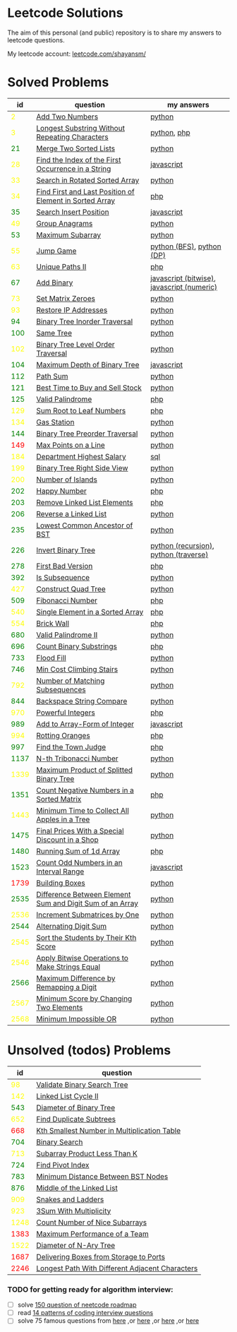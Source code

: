 # Leetcode Solutions

The aim of this personal (and public) repository is to share my answers to leetcode questions.

My leetcode account: [leetcode.com/shayansm/](https://leetcode.com/shayansm/)

# Solved Problems

| id                                     | question                                                                                                                                            | my answers                                                                                                                                                                                                                                             |
|----------------------------------------|-----------------------------------------------------------------------------------------------------------------------------------------------------|--------------------------------------------------------------------------------------------------------------------------------------------------------------------------------------------------------------------------------------------------------|
| <span style="color:yellow">2</span>    | [Add Two Numbers](https://leetcode.com/problems/add-two-numbers/)                                                                                   | [python](https://github.com/shayansm2/leetcodeSolutions/blob/main/src/medium/AddTwoNumbers.py)                                                                                                                                                         |
| <span style="color:yellow">3</span>    | [Longest Substring Without Repeating Characters](https://leetcode.com/problems/longest-substring-without-repeating-characters/)                     | [python](https://github.com/shayansm2/leetcodeSolutions/blob/main/src/medium/LongestSubstringWithoutRepeatingCharacters.py), [php](https://github.com/shayansm2/leetcodeSolutions/blob/main/src/medium/LongestSubstringWithoutRepeatingCharacters.php) |
| <span style="color:green">21</span>    | [Merge Two Sorted Lists](https://leetcode.com/problems/merge-two-sorted-lists/)                                                                     | [python](https://github.com/shayansm2/leetcodeSolutions/blob/main/src/easy/MergeTwoSortedLists.py)                                                                                                                                                     |
| <span style="color:yellow">28</span>   | [Find the Index of the First Occurrence in a String](https://leetcode.com/problems/find-the-index-of-the-first-occurrence-in-a-string/)             | [javascript](https://github.com/shayansm2/leetcodeSolutions/blob/main/src/medium/FindIndexFirstOccurrenceString.js)                                                                                                                                    |
| <span style="color:yellow">33</span>   | [Search in Rotated Sorted Array](https://leetcode.com/problems/search-in-rotated-sorted-array/)                                                     | [python](https://github.com/shayansm2/leetcodeSolutions/blob/main/src/medium/SearchRotatedSortedArray.py)                                                                                                                                              |
| <span style="color:yellow">34</span>   | [Find First and Last Position of Element in Sorted Array](https://leetcode.com/problems/find-first-and-last-position-of-element-in-sorted-array/)   | [php](https://github.com/shayansm2/leetcodeSolutions/blob/main/src/medium/FindFirstLastPositionElementSortedArray.php)                                                                                                                                 |
| <span style="color:green">35</span>    | [Search Insert Position](https://leetcode.com/problems/search-insert-position/)                                                                     | [javascript](https://github.com/shayansm2/leetcodeSolutions/blob/main/src/easy/SearchInsertPosition.js)                                                                                                                                                |
| <span style="color:yellow">49</span>   | [Group Anagrams](https://leetcode.com/problems/group-anagrams/)                                                                                     | [python](https://github.com/shayansm2/leetcodeSolutions/blob/main/src/medium/GroupAnagrams.py)                                                                                                                                                         |
| <span style="color:green">53</span>    | [Maximum Subarray](https://leetcode.com/problems/maximum-subarray/)                                                                                 | [python](https://github.com/shayansm2/leetcodeSolutions/blob/main/src/easy/MaximumSubarray.py)                                                                                                                                                         |
| <span style="color:yellow">55</span>   | [Jump Game](https://leetcode.com/problems/jump-game/)                                                                                               | [python (BFS)](https://github.com/shayansm2/leetcodeSolutions/blob/main/src/medium/JumpGame_BFS.py), [python (DP)](https://github.com/shayansm2/leetcodeSolutions/blob/main/src/medium/JumpGame_DP.py)                                                 |
| <span style="color:yellow">63</span>   | [Unique Paths II](https://leetcode.com/problems/unique-paths-ii/)                                                                                   | [php](https://github.com/shayansm2/leetcodeSolutions/blob/main/src/medium/uniquePathsWithObstacles.php)                                                                                                                                                |
| <span style="color:green">67</span>    | [Add Binary](https://leetcode.com/problems/add-binary/)                                                                                             | [javascript (bitwise)](https://github.com/shayansm2/leetcodeSolutions/blob/main/src/easy/AddBinary.js), [javascript (numeric)](https://github.com/shayansm2/leetcodeSolutions/blob/main/src/easy/AddBinary2.js)                                        |
| <span style="color:yellow">73</span>   | [Set Matrix Zeroes](https://leetcode.com/problems/set-matrix-zeroes/)                                                                               | [python](https://github.com/shayansm2/leetcodeSolutions/blob/main/src/medium/SetMatrixZeroes.py)                                                                                                                                                       |
| <span style="color:yellow">93</span>   | [Restore IP Addresses](https://leetcode.com/problems/restore-ip-addresses/)                                                                         | [python](https://github.com/shayansm2/leetcodeSolutions/blob/main/src/medium/RestoreIPAddresses.py)                                                                                                                                                    |
| <span style="color:green">94</span>    | [Binary Tree Inorder Traversal](https://leetcode.com/problems/binary-tree-inorder-traversal/)                                                       | [python](https://github.com/shayansm2/leetcodeSolutions/blob/main/src/easy/BinaryTreeInorderTraversal.py)                                                                                                                                              |
| <span style="color:green">100</span>   | [Same Tree](https://leetcode.com/problems/same-tree/)                                                                                               | [python](https://github.com/shayansm2/leetcodeSolutions/blob/main/src/easy/SameTree.py)                                                                                                                                                                |
| <span style="color:yellow">102</span>  | [Binary Tree Level Order Traversal](https://leetcode.com/problems/binary-tree-level-order-traversal/)                                               | [python](https://github.com/shayansm2/leetcodeSolutions/blob/main/src/medium/BinaryTreeLevelOrderTraversal.py)                                                                                                                                         |
| <span style="color:green">104</span>   | [Maximum Depth of Binary Tree](https://leetcode.com/problems/maximum-depth-of-binary-tree/)                                                         | [javascript](https://github.com/shayansm2/leetcodeSolutions/blob/main/src/easy/MaximumDepthBinaryTree.js)                                                                                                                                              |
| <span style="color:green">112</span>   | [Path Sum](https://leetcode.com/problems/path-sum/)                                                                                                 | [python](https://github.com/shayansm2/leetcodeSolutions/blob/main/src/easy/PathSum.py)                                                                                                                                                                 |
| <span style="color:green">121</span>   | [Best Time to Buy and Sell Stock](https://leetcode.com/problems/best-time-to-buy-and-sell-stock/)                                                   | [python](https://github.com/shayansm2/leetcodeSolutions/blob/main/src/easy/BestTimeToBuyAndSellStock.py)                                                                                                                                               |
| <span style="color:green">125</span>   | [Valid Palindrome](https://leetcode.com/problems/valid-palindrome/)                                                                                 | [php](https://github.com/shayansm2/leetcodeSolutions/blob/main/src/easy/ValidPalindrome.php)                                                                                                                                                           |
| <span style="color:yellow">129</span>  | [Sum Root to Leaf Numbers](https://leetcode.com/problems/sum-root-to-leaf-numbers/)                                                                 | [php](https://github.com/shayansm2/leetcodeSolutions/blob/main/src/medium/SumRootLeafNumbers.php)                                                                                                                                                      |
| <span style="color:yellow">134</span>  | [Gas Station](https://leetcode.com/problems/gas-station/)                                                                                           | [python](https://github.com/shayansm2/leetcodeSolutions/blob/main/src/medium/GasStation.py)                                                                                                                                                            |
| <span style="color:green">144</span>   | [Binary Tree Preorder Traversal](https://leetcode.com/problems/binary-tree-preorder-traversal/)                                                     | [python](https://github.com/shayansm2/leetcodeSolutions/blob/main/src/easy/BinaryTreePreorderTraversal.py)                                                                                                                                             | 
| <span style="color:red">149</span>     | [Max Points on a Line](https://leetcode.com/problems/max-points-on-a-line/)                                                                         | [python](https://github.com/shayansm2/leetcodeSolutions/blob/main/src/hard/MaxPointsLine.py)                                                                                                                                                           |
| <span style="color:yellow">184</span>  | [Department Highest Salary](https://leetcode.com/problems/department-highest-salary/)                                                               | [sql](https://github.com/shayansm2/leetcodeSolutions/blob/main/src/medium/DepartmentHighestSalary.sql)                                                                                                                                                 |
| <span style="color:yellow">199</span>  | [Binary Tree Right Side View](https://leetcode.com/problems/binary-tree-right-side-view/)                                                           | [python](https://github.com/shayansm2/leetcodeSolutions/blob/main/src/medium/BinaryTreeRightSideView.py)                                                                                                                                               |
| <span style="color:yellow">200</span>  | [Number of Islands](https://leetcode.com/problems/number-of-islands/)                                                                               | [python](https://github.com/shayansm2/leetcodeSolutions/blob/main/src/medium/NumberOfIslands.py)                                                                                                                                                       |
| <span style="color:green">202</span>   | [Happy Number](https://leetcode.com/problems/happy-number/)                                                                                         | [php](https://github.com/shayansm2/leetcodeSolutions/blob/main/src/easy/HappyNumber.php)                                                                                                                                                               |
| <span style="color:green">203</span>   | [Remove Linked List Elements](https://leetcode.com/problems/remove-linked-list-elements/)                                                           | [php](https://github.com/shayansm2/leetcodeSolutions/blob/main/src/easy/RemoveLinkedListElements.php)                                                                                                                                                  |
| <span style="color:green">206</span>   | [Reverse a Linked List](https://leetcode.com/problems/reverse-linked-list/)                                                                         | [python](https://github.com/shayansm2/leetcodeSolutions/blob/main/src/easy/ReverseLinkedList.py)                                                                                                                                                       |
| <span style="color:green">235</span>   | [Lowest Common Ancestor of BST](https://leetcode.com/problems/lowest-common-ancestor-of-a-binary-search-tree/)                                      | [python](https://github.com/shayansm2/leetcodeSolutions/blob/3f6985f81bf9dd982eacfaa8519501753d80ed9c/src/easy/LowestCommonAncestorBinarySearchTree.py)                                                                                                |
| <span style="color:green">226</span>   | [Invert Binary Tree](https://leetcode.com/problems/invert-binary-tree/)                                                                             | [python (recursion)](https://github.com/shayansm2/leetcodeSolutions/blob/main/src/easy/InvertBinaryTree.py), [python (traverse)](https://github.com/shayansm2/leetcodeSolutions/blob/main/src/easy/FlipBinaryTree.py)                                  |
| <span style="color:green">278</span>   | [First Bad Version](https://leetcode.com/problems/first-bad-version/)                                                                               | [php](https://github.com/shayansm2/leetcodeSolutions/blob/main/src/easy/FirstBadVersion.php)                                                                                                                                                           |
| <span style="color:green">392</span>   | [Is Subsequence](https://leetcode.com/problems/is-subsequence/)                                                                                     | [python](https://github.com/shayansm2/leetcodeSolutions/blob/main/src/easy/IsSubsequence.py)                                                                                                                                                           |
| <span style="color:yellow">427</span>  | [Construct Quad Tree](https://leetcode.com/problems/construct-quad-tree/)                                                                           | [python](https://github.com/shayansm2/leetcodeSolutions/blob/main/src/medium/ConstructQuadTree.py)                                                                                                                                                     |
| <span style="color:green">509</span>   | [Fibonacci Number](https://leetcode.com/problems/fibonacci-number/)                                                                                 | [php](https://github.com/shayansm2/leetcodeSolutions/blob/main/src/easy/FibonacciNumber.php)                                                                                                                                                           |
| <span style="color:yellow">540</span>  | [Single Element in a Sorted Array](https://leetcode.com/problems/single-element-in-a-sorted-array/)                                                 | [php](https://github.com/shayansm2/leetcodeSolutions/blob/main/src/medium/SingleElementSortedArray.php)                                                                                                                                                |
| <span style="color:yellow">554</span>  | [Brick Wall](https://leetcode.com/problems/brick-wall/)                                                                                             | [php](https://github.com/shayansm2/leetcodeSolutions/blob/main/src/medium/BrickWall.php)                                                                                                                                                               |
| <span style="color:green">680</span>   | [Valid Palindrome II](https://leetcode.com/problems/valid-palindrome-ii/)                                                                           | [python](https://github.com/shayansm2/leetcodeSolutions/blob/main/src/easy/ValidPalindromeII.py)                                                                                                                                                       |
| <span style="color:green">696</span>   | [Count Binary Substrings](https://leetcode.com/problems/count-binary-substrings/)                                                                   | [php](https://github.com/shayansm2/leetcodeSolutions/blob/main/src/easy/countBinarySubstrings.php)                                                                                                                                                     |
| <span style="color:green">733</span>   | [Flood Fill](https://leetcode.com/problems/flood-fill/)                                                                                             | [python](https://github.com/shayansm2/leetcodeSolutions/blob/main/src/easy/FloodFill.py)                                                                                                                                                               |
| <span style="color:green">746</span>   | [Min Cost Climbing Stairs](https://leetcode.com/problems/min-cost-climbing-stairs/)                                                                 | [python](https://github.com/shayansm2/leetcodeSolutions/blob/main/src/easy/MinCostClimbingStairs.py)                                                                                                                                                   |
| <span style="color:yellow">792</span>  | [Number of Matching Subsequences](https://leetcode.com/problems/number-of-matching-subsequences/)                                                   | [python](https://github.com/shayansm2/leetcodeSolutions/blob/main/src/medium/NumberMatchingSubsequences.py)                                                                                                                                            |
| <span style="color:green">844</span>   | [Backspace String Compare](https://leetcode.com/problems/backspace-string-compare/)                                                                 | [python](https://github.com/shayansm2/leetcodeSolutions/blob/main/src/easy/BackspaceStringCompare.py)                                                                                                                                                  |
| <span style="color:yellow">970</span>  | [Powerful Integers](https://leetcode.com/problems/powerful-integers/)                                                                               | [php](https://github.com/shayansm2/leetcodeSolutions/blob/main/src/medium/powerfulIntegers.php)                                                                                                                                                        |
| <span style="color:green">989</span>   | [Add to Array-Form of Integer](https://leetcode.com/problems/add-to-array-form-of-integer/)                                                         | [javascript](https://github.com/shayansm2/leetcodeSolutions/blob/main/src/easy/AddArrayFormInteger.js)                                                                                                                                                 |
| <span style="color:yellow">994</span>  | [Rotting Oranges](https://leetcode.com/problems/rotting-oranges/)                                                                                   | [php](https://github.com/shayansm2/leetcodeSolutions/blob/main/src/medium/RottingOranges.php)                                                                                                                                                          |
| <span style="color:green">997</span>   | [Find the Town Judge](https://leetcode.com/problems/find-the-town-judge/)                                                                           | [php](https://github.com/shayansm2/leetcodeSolutions/blob/main/src/easy/FindTownJudge.php)                                                                                                                                                             |
| <span style="color:green">1137</span>  | [N-th Tribonacci Number](https://leetcode.com/problems/n-th-tribonacci-number/)                                                                     | [python](https://github.com/shayansm2/leetcodeSolutions/blob/main/src/easy/NthTribonacciNumber.py)                                                                                                                                                     |
| <span style="color:yellow">1339</span> | [Maximum Product of Splitted Binary Tree](https://leetcode.com/problems/maximum-product-of-splitted-binary-tree/)                                   | [python](https://github.com/shayansm2/leetcodeSolutions/blob/main/src/medium/MaximumProductSplittedBinaryTree.py)                                                                                                                                      |
| <span style="color:green">1351</span>  | [Count Negative Numbers in a Sorted Matrix](https://leetcode.com/problems/count-negative-numbers-in-a-sorted-matrix/)                               | [php](https://github.com/shayansm2/leetcodeSolutions/blob/main/src/easy/CountNegativeNumbersSortedMatrix.php)                                                                                                                                          |
| <span style="color:yellow">1443</span> | [Minimum Time to Collect All Apples in a Tree](https://leetcode.com/problems/minimum-time-to-collect-all-apples-in-a-tree/)                         | [python](https://github.com/shayansm2/leetcodeSolutions/blob/main/src/medium/MinimumTimeCollectAllApplesTree.py)                                                                                                                                       |
| <span style="color:green">1475</span>  | [Final Prices With a Special Discount in a Shop](https://leetcode.com/problems/final-prices-with-a-special-discount-in-a-shop/)                     | [python](https://github.com/shayansm2/leetcodeSolutions/blob/main/src/easy/FinalPricesWithSpecialDiscountShop.py)                                                                                                                                      |
| <span style="color:green">1480</span>  | [Running Sum of 1d Array](https://leetcode.com/problems/running-sum-of-1d-array/)                                                                   | [php](https://github.com/shayansm2/leetcodeSolutions/blob/main/src/easy/runningSum.php)                                                                                                                                                                |
| <span style="color:green">1523</span>  | [Count Odd Numbers in an Interval Range](https://leetcode.com/problems/count-odd-numbers-in-an-interval-range/)                                     | [javascript](https://github.com/shayansm2/leetcodeSolutions/blob/main/src/easy/CountOddNumbersIntervalRange.js)                                                                                                                                        |
| <span style="color:red">1739</span>    | [Building Boxes](https://leetcode.com/problems/building-boxes/)                                                                                     | [python](https://github.com/shayansm2/leetcodeSolutions/blob/main/src/hard/BuildingBoxes.py)                                                                                                                                                           |
| <span style="color:green">2535</span>  | [Difference Between Element Sum and Digit Sum of an Array](https://leetcode.com/problems/difference-between-element-sum-and-digit-sum-of-an-array/) | [python](https://github.com/shayansm2/leetcodeSolutions/blob/main/src/easy/DifferenceBetweenElementSumDigitSumArray.py)                                                                                                                                |
| <span style="color:yellow">2536</span> | [Increment Submatrices by One](https://leetcode.com/problems/increment-submatrices-by-one/)                                                         | [python](https://github.com/shayansm2/leetcodeSolutions/blob/main/src/medium/IncrementSubmatricesOne.py)                                                                                                                                               |
| <span style="color:green">2544</span>  | [Alternating Digit Sum](https://leetcode.com/problems/alternating-digit-sum/)                                                                       | [python](https://github.com/shayansm2/leetcodeSolutions/blob/main/src/easy/AlternatingDigitSum.py)                                                                                                                                                     |
| <span style="color:yellow">2545</span> | [Sort the Students by Their Kth Score](https://leetcode.com/problems/sort-the-students-by-their-kth-score/)                                         | [python](https://github.com/shayansm2/leetcodeSolutions/blob/main/src/medium/SortStudentsKthScore.py)                                                                                                                                                  |
| <span style="color:yellow">2546</span> | [Apply Bitwise Operations to Make Strings Equal](https://leetcode.com/problems/apply-bitwise-operations-to-make-strings-equal/)                     | [python](https://github.com/shayansm2/leetcodeSolutions/blob/main/src/medium/ApplyBitwiseOperationsMakeStringsEqual.py)                                                                                                                                |
| <span style="color:green">2566</span>  | [Maximum Difference by Remapping a Digit](https://leetcode.com/problems/maximum-difference-by-remapping-a-digit/)                                   | [python](https://github.com/shayansm2/leetcodeSolutions/blob/main/src/easy/MaximumDifferenceRemappingDigit.py)                                                                                                                                         |
| <span style="color:yellow">2567</span> | [Minimum Score by Changing Two Elements](https://leetcode.com/problems/minimum-score-by-changing-two-elements/)                                     | [python](https://github.com/shayansm2/leetcodeSolutions/blob/main/src/medium/MinimumScoreChangingTwoElements.py)                                                                                                                                       |
| <span style="color:yellow">2568</span> | [Minimum Impossible OR](https://leetcode.com/problems/minimum-impossible-or/)                                                                       | [python](https://github.com/shayansm2/leetcodeSolutions/blob/main/src/medium/MinimumImpossibleOR.py)                                                                                                                                                   |


# Unsolved (todos) Problems

| id                                     | question                                                                                                                          |
|----------------------------------------|-----------------------------------------------------------------------------------------------------------------------------------|
| <span style="color:yellow">98</span>   | [Validate Binary Search Tree](https://leetcode.com/problems/validate-binary-search-tree/)                                         |
| <span style="color:yellow">142</span>  | [Linked List Cycle II](https://leetcode.com/problems/linked-list-cycle-ii/)                                                       |
| <span style="color:green">543</span>   | [Diameter of Binary Tree](https://leetcode.com/problems/diameter-of-binary-tree/)                                                 |
| <span style="color:yellow">652</span>  | [Find Duplicate Subtrees](https://leetcode.com/problems/find-duplicate-subtrees/)                                                 |
| <span style="color:red">668</span>     | [Kth Smallest Number in Multiplication Table](https://leetcode.com/problems/kth-smallest-number-in-multiplication-table/)         |
| <span style="color:green">704</span>   | [Binary Search](https://leetcode.com/problems/binary-search/)                                                                     |
| <span style="color:yellow">713</span>  | [Subarray Product Less Than K](https://leetcode.com/problems/subarray-product-less-than-k/)                                       |
| <span style="color:green">724</span>   | [Find Pivot Index](https://leetcode.com/problems/find-pivot-index/)                                                               |
| <span style="color:green">783</span>   | [Minimum Distance Between BST Nodes](https://leetcode.com/problems/minimum-distance-between-bst-nodes/)                           |
| <span style="color:green">876</span>   | [Middle of the Linked List](https://leetcode.com/problems/middle-of-the-linked-list/)                                             |
| <span style="color:yellow">909</span>  | [Snakes and Ladders](https://leetcode.com/problems/snakes-and-ladders/)                                                           |
| <span style="color:yellow">923</span>  | [3Sum With Multiplicity](https://leetcode.com/problems/3sum-with-multiplicity/)                                                   |
| <span style="color:yellow">1248</span> | [Count Number of Nice Subarrays](https://leetcode.com/problems/count-number-of-nice-subarrays/)                                   |
| <span style="color:red">1383</span>    | [Maximum Performance of a Team](https://leetcode.com/problems/maximum-performance-of-a-team/)                                     |
| <span style="color:yellow">1522</span> | [Diameter of N-Ary Tree](https://leetcode.ca/all/1522.html)                                                                       |
| <span style="color:red">1687</span>    | [Delivering Boxes from Storage to Ports](https://leetcode.com/problems/delivering-boxes-from-storage-to-ports/)                   |
| <span style="color:red">2246</span>    | [Longest Path With Different Adjacent Characters](https://leetcode.com/problems/longest-path-with-different-adjacent-characters/) |


### TODO for getting ready for algorithm interview:
- [ ] solve [150 question of neetcode roadmap](https://neetcode.io/roadmap)
- [ ] read [14 patterns of coding interview questions](https://hackernoon.com/14-patterns-to-ace-any-coding-interview-question-c5bb3357f6ed)
- [ ] solve 75 famous questions from [here](https://neetcode.io/practice) ,or [here](https://leetcode.com/study-plan/leetcode-75/) ,or [here](https://www.techinterviewhandbook.org/best-practice-questions/) ,or [here](https://leetcode.com/list?selectedList=9prujqt7)